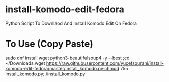 # install-komodo-edit-fedora
Python Script To Downlaod And Install Komodo Edit On Fedora

# To Use (Copy Paste)
sudo dnf install wget python3-beautifulsoup4 -y --best ;cd ~/Downloads;wget https://raw.githubusercontent.com/yucefsourani/install-komodo-edit-fedora/master/install_komodo.py;chmod 755 install_komodo.py;./install_komodo.py
